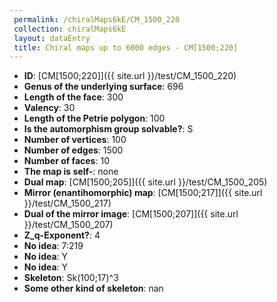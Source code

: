 ```yaml
--- 
 permalink: /chiralMaps6kE/CM_1500_220 
 collection: chiralMaps6kE
 layout: dataEntry
 title: Chiral maps up to 6000 edges - CM[1500;220]
---
```


- **ID**: [CM[1500;220]]({{ site.url }}/test/CM_1500_220)
- **Genus of the underlying surface**: 696
- **Length of the face**: 300
- **Valency**: 30
- **Length of the Petrie polygon**: 100
- **Is the automorphism group solvable?**: S
- **Number of vertices**: 100
- **Number of edges**: 1500
- **Number of faces**: 10
- **The map is self-**: none
- **Dual map**: [CM[1500;205]]({{ site.url }}/test/CM_1500_205)
- **Mirror (enantihomorphic) map**: [CM[1500;217]]({{ site.url }}/test/CM_1500_217)
- **Dual of the mirror image**: [CM[1500;207]]({{ site.url }}/test/CM_1500_207)
- **Z_q-Exponent?**: 4
- **No idea**:  7:219
- **No idea**: Y
- **No idea**: Y
- **Skeleton**: Sk(100;17)^3
- **Some other kind of skeleton**: nan
